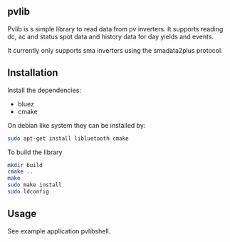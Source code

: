## pvlib
Pvlib is s simple library to read data from pv inverters.
It supports reading dc, ac and status spot data and history data for day
yields and events.

It currently only supports sma inverters using the smadata2plus protocol.

## Installation

Install the dependencies:
- bluez
- cmake

On debian like system they can be installed by:
```sh
sudo apt-get install libluetooth cmake
```

To build the library
```sh
mkdir build
cmake ..
make
sudo make install
sudo ldconfig
```

## Usage
See example application pvlibshell.
